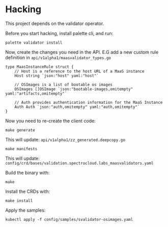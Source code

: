Hacking
=======

This project depends on the validator operator.

Before you start hacking, install palette cli, and run:

```
palette validator install
```

Now, create the changes you need in the API. E.G add a new
custom rule definition in `api/v1alpha1/maasvalidator_types.go`

```
type MaasInstanceRule struct {
	// Host is a reference to the host URL of a MaaS instance
	Host string `json:"host" yaml:"host"`

	// OSImages is a list of bootable os images
	OSImages []OSImage `json:"bootable-images,omitempty" yaml:"artifacts,omitempty"`

	// Auth provides authentication information for the MaaS Instance
	Auth Auth `json:"auth,omitempty" yaml:"auth,omitempty"`
}
```

Now you need to re-create the client code:

```
make generate
```
This will update: `api/v1alpha1/zz_generated.deepcopy.go`

```
make manifests
```

This will update: `config/crd/bases/validation.spectrocloud.labs_maasvalidators.yaml`

Build the binary with:
```
make
```

Install the CRDs with:
```
make install
```

Apply the samples:
```
kubectl apply -f config/samples/svalidator-osimages.yaml
```
